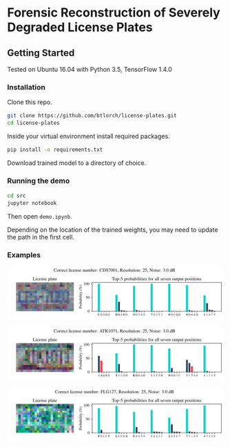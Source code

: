 # Forensic Reconstruction of Severely Degraded License Plates


## Getting Started

Tested on Ubuntu 16.04 with Python 3.5, TensorFlow 1.4.0

### Installation

Clone this repo.
```bash
git clone https://github.com/btlorch/license-plates.git
cd license-plates
```

Inside your virtual environment install required packages.
```bash
pip install -e requirements.txt
```

Download trained model to a directory of choice.

### Running the demo
```bash
cd src
jupyter notebook
```

Then open `demo.ipynb`.

Depending on the location of the trained weights, you may need to update the path in the first cell.

### Examples
![North Carolina license plate](assets/north_carolina_example.png "North Carolina license plate")

![Arizona license plate](assets/arizona_example.png "Arizona license plate")

![Vermont license plate](assets/vermont_example.png "Vermont license plate")